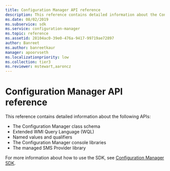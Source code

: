 ```yaml
---
title: Configuration Manager API reference
description: This reference contains detailed information about the Configuration Manager class schema, the Extended WMI Query Language (WQL), Named values and qualifiers, the Configuration Manager console libraries, and the managed SMS Provider library.
ms.date: 08/02/2019
ms.subservice: sdk
ms.service: configuration-manager
ms.topic: reference
ms.assetid: 28104ac0-39e0-476a-9417-99719ae72897
author: Banreet
ms.author: banreetkaur
manager: apoorvseth
ms.localizationpriority: low
ms.collection: tier3
ms.reviewer: mstewart,aaroncz 
---
```


# Configuration Manager API reference

This reference contains detailed information about the following APIs:

- The Configuration Manager class schema
- Extended WMI Query Language (WQL)
- Named values and qualifiers
- The Configuration Manager console libraries
- The managed SMS Provider library

For more information about how to use the SDK, see [Configuration Manager SDK](../core/misc/system-center-configuration-manager-sdk.md).
